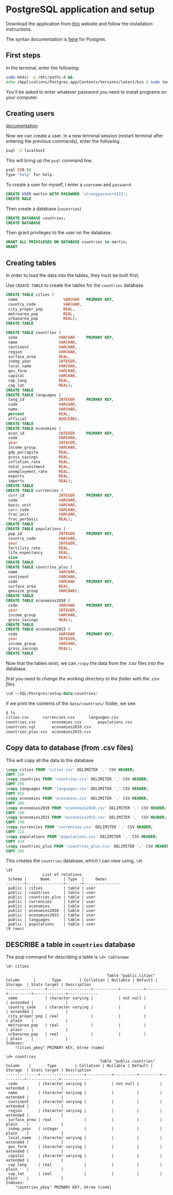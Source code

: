 # PostgreSQL application and setup

Download the application from [this](https://postgresapp.com/) website and follow the installation instructions. 

The syntax documentation is [here](https://www.postgresql.org/docs/10/static/index.html) for Postgres.

## First steps 

In the terminal, enter the following:

```bash
sudo mkdir -p /etc/paths.d &&
echo /Applications/Postgres.app/Contents/Versions/latest/bin | sudo tee /etc/paths.d/postgresapp
```

You'll be asked to enter whatever password you need to install programs on your computer. 

## Creating users

[documentation](http://postgresguide.com/setup/users.html)

Now we can create a user. In a new terminal session (restart terminal after entering the previous commands), enter the following. 

```bash
psql -h localhost
```

This will bring up the `psql` command line. 

```bash
psql (10.5)
Type "help" for help.


```

To create a user for myself, I enter a `username` and `password`.

```sql
CREATE USER martin WITH PASSWORD 'strongpassword123';
CREATE ROLE
```

Then create a database (`countries`)

```sql
CREATE DATABASE countries;
CREATE DATABASE
```

Then grant privileges to the user on the database.

```sql
GRANT ALL PRIVILEGES ON DATABASE countries to martin;
GRANT
```

## Creating tables 

In order to load the data into the tables, they must be built first. 

Use `CREATE TABLE` to create the tables for the `countries` database. 

```sql
CREATE TABLE cities (
 name                    VARCHAR   PRIMARY KEY,
 country_code            VARCHAR,
 city_proper_pop         REAL,
 metroarea_pop           REAL,
 urbanarea_pop           REAL);
CREATE TABLE

CREATE TABLE countries (
 code                  VARCHAR     PRIMARY KEY,
 name                  VARCHAR,
 continent             VARCHAR,
 region                VARCHAR,
 surface_area          REAL,
 indep_year            INTEGER,
 local_name            VARCHAR,
 gov_form              VARCHAR,
 capital               VARCHAR,
 cap_long              REAL,
 cap_lat               REAL);
CREATE TABLE
CREATE TABLE languages (
 lang_id               INTEGER     PRIMARY KEY,
 code                  VARCHAR,
 name                  VARCHAR,
 percent               REAL,
 official              BOOLEAN);
CREATE TABLE
CREATE TABLE economies (
 econ_id               INTEGER     PRIMARY KEY,
 code                  VARCHAR,
 year                  INTEGER,
 income_group          VARCHAR,
 gdp_percapita         REAL,
 gross_savings         REAL,
 inflation_rate        REAL,
 total_investment      REAL,
 unemployment_rate     REAL,
 exports               REAL,
 imports               REAL);
CREATE TABLE
CREATE TABLE currencies (
 curr_id               INTEGER     PRIMARY KEY,
 code                  VARCHAR,
 basic_unit            VARCHAR,
 curr_code             VARCHAR,
 frac_unit             VARCHAR,
 frac_perbasic         REAL);
CREATE TABLE
CREATE TABLE populations (
 pop_id                INTEGER     PRIMARY KEY,
 country_code          VARCHAR,
 year                  INTEGER,
 fertility_rate        REAL,
 life_expectancy       REAL,
 size                  REAL);
CREATE TABLE 
CREATE TABLE countries_plus (
 name                  VARCHAR,
 continent             VARCHAR,
 code                  VARCHAR     PRIMARY KEY,
 surface_area          REAL,
 geosize_group         VARCHAR);
CREATE TABLE
CREATE TABLE economies2010 (
 code                  VARCHAR     PRIMARY KEY,
 year                  INTEGER,
 income_group          VARCHAR,
 gross_savings         REAL);
CREATE TABLE
CREATE TABLE economies2015 (
 code                  VARCHAR     PRIMARY KEY,
 year                  INTEGER,
 income_group          VARCHAR,
 gross_savings         REAL);
CREATE TABLE
```

Now that the tables exist, we can `/copy` the data from the .csv files into the database. 

*first you need to change the working directory to the folder with the .csv files*

```sql
\cd ~/SQL/Postgres/setup/data/countries/
```

if we print the contents of the `data/countries/` folder, we see: 

```bash
$ ls
cities.csv      currencies.csv      languages.csv
countries.csv       economies.csv       populations.csv
countries.sql       economies2010.csv
countries_plus.csv  economies2015.csv
```

## Copy data to database (from .csv files)

This will copy all the data to the database

```sql
\copy cities FROM 'cities.csv' DELIMITER ',' CSV HEADER;
COPY 236
\copy countries FROM 'countries.csv' DELIMITER ',' CSV HEADER;
COPY 206
\copy languages FROM 'languages.csv' DELIMITER ',' CSV HEADER;
COPY 955
\copy economies FROM 'economies.csv' DELIMITER ',' CSV HEADER;
COPY 380
\copy economies2010 FROM 'economies2010.csv' DELIMITER ',' CSV HEADER;
COPY 190
\copy economies2015 FROM 'economies2015.csv' DELIMITER ',' CSV HEADER;
COPY 190
\copy currencies FROM 'currencies.csv' DELIMITER ',' CSV HEADER;
COPY 224
\copy populations FROM 'populations.csv' DELIMITER ',' CSV HEADER;
COPY 434
\copy countries_plus FROM 'countries_plus.csv' DELIMITER ',' CSV HEADER;
COPY 206
```

This creates the `countries` database, which I can view using, `\dt`

```
\dt
                List of relations
 Schema |      Name      | Type  |     Owner      
--------+----------------+-------+----------------
 public | cities         | table | user
 public | countries      | table | user
 public | countries_plus | table | user
 public | currencies     | table | user
 public | economies      | table | user
 public | economies2010  | table | user
 public | economies2015  | table | user
 public | languages      | table | user
 public | populations    | table | user
(9 rows)
```

## DESCRIBE a table in `countries` database

The psql command for describing a table is `\d+ tablename`

```sql
\d+ cities
```


```
                                            Table "public.cities"
Column      |       Type        | Collation | Nullable | Default | Storage  | Stats target | Description 
-----------------+-------------------+-----------+----------+---------+----------+--------------+-------------
 name            | character varying |           | not null |         | extended |              | 
 country_code    | character varying |           |          |         | extended |              | 
 city_proper_pop | real              |           |          |         | plain    |              | 
 metroarea_pop   | real              |           |          |         | plain    |              | 
 urbanarea_pop   | real              |           |          |         | plain    |              | 
Indexes:
    "cities_pkey" PRIMARY KEY, btree (name)

\d+ countries
                                         Table "public.countries"
Column    |       Type        | Collation | Nullable | Default | Storage  | Stats target | Description 
--------------+-------------------+-----------+----------+---------+----------+--------------+-------------
 code         | character varying |           | not null |         | extended |              | 
 name         | character varying |           |          |         | extended |              | 
 continent    | character varying |           |          |         | extended |              | 
 region       | character varying |           |          |         | extended |              | 
 surface_area | real              |           |          |         | plain    |              | 
 indep_year   | integer           |           |          |         | plain    |              | 
 local_name   | character varying |           |          |         | extended |              | 
 gov_form     | character varying |           |          |         | extended |              | 
 capital      | character varying |           |          |         | extended |              | 
 cap_long     | real              |           |          |         | plain    |              | 
 cap_lat      | real              |           |          |         | plain    |              | 
Indexes:
    "countries_pkey" PRIMARY KEY, btree (code)
```




